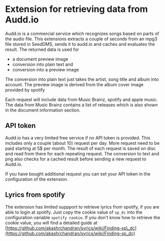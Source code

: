 # Extension for retrieving data from Audd.io

Audd.io is a commercial service which recognizes songs based on parts
of the audio file. This extensions extracts a couple of seconds from
an mpg3 file stored in SeedDMS, sends it to audd.io and caches and
evaluates the result. The returned data is used for

* a document preview image
* conversion into plain text and
* conversion into a preview image

The conversion into plain text just takes the artist, song title and
album into account. The preview image is derived from the album cover
image provided by spotify

Each request will include data from Music Brainz, spotify and apple
music.  The data from Music Brainz contains a list of releases which
is also shown in the document information section.

## API token

Audd.io has a very limited free service if no API token is provided.
This includes only a couple (about 10) request per day. More request
need to be paid starting at 5$ per month. The result of each request
is saved on disc and read from there for each repeating request.
The conversion to text and png also checks for a cached result before
sending a new request to Audd.io.

If you have bought additional request you can set your API token in
the configuration of the extension.

## Lyrics from spotify

The extension has limited suppport to retrieve lyrics from spotify,
if you are able to login at spotify. Just copy the cookie value of
`sp_dc` into the configuration variable `spotify cookie`. If you don't
know how to retrieve the cookie value, you will find a detailed guide at
[https://github.com/akashrchandran/syrics/wiki/Finding-sp\_dc](https://github.com/akashrchandran/syrics/wiki/Finding-sp_dc)
